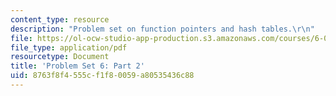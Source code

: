 ```yaml
---
content_type: resource
description: "Problem set on function pointers and hash tables.\r\n"
file: https://ol-ocw-studio-app-production.s3.amazonaws.com/courses/6-087-practical-programming-in-c-january-iap-2010/8763f8f4555cf1f80059a80535436c88_MIT6_087IAP10_assn06b.pdf
file_type: application/pdf
resourcetype: Document
title: 'Problem Set 6: Part 2'
uid: 8763f8f4-555c-f1f8-0059-a80535436c88
---
```

